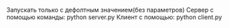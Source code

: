 Запускать только с дефолтным значением(без параметров)
Сервер с помощью команды: python server.py
Клиент с помощью: python client.py



